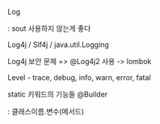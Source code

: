 Log

: sout 사용하지 않는게 좋다

Log4j / Slf4j / java.util.Logging

Log4j 보안 문제 => @Log4j2 사용 -> lombok

Level - trace, debug, info, warn, error, fatal

static 키워드의 기능들 @Builder

: 클래스이름.변수(메서드)

